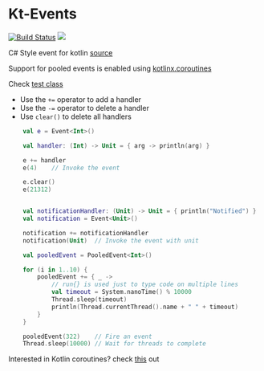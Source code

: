 # Kt-Events
[![Build Status](https://travis-ci.org/shakram02/Kt-Events.svg?branch=master)](https://travis-ci.org/shakram02/Kt-Events)
[![](https://jitpack.io/v/shakram02/Kt-Events.svg)](https://jitpack.io/#shakram02/Kt-Events)



C# Style event for kotlin [source](https://discuss.kotlinlang.org/t/c-style-events/2076)

Support for pooled events is enabled using [kotlinx.coroutines](https://github.com/Kotlin/kotlinx.coroutines)

Check [test class](https://github.com/shakram02/Kt-Events/blob/master/src/test/java/EventTest.kt)

- Use the `+=` operator to add a handler
- Use the `-=` operator to delete a handler
- Use `clear()` to delete all handlers

```kotlin
    val e = Event<Int>()

    val handler: (Int) -> Unit = { arg -> println(arg) }

    e += handler
    e(4)    // Invoke the event

    e.clear()
    e(21312)


    val notificationHandler: (Unit) -> Unit = { println("Notified") }
    val notification = Event<Unit>()

    notification += notificationHandler
    notification(Unit)  // Invoke the event with unit

    val pooledEvent = PooledEvent<Int>()

    for (i in 1..10) {
        pooledEvent += { _ ->
            // run{} is used just to type code on multiple lines
            val timeout = System.nanoTime() % 10000
            Thread.sleep(timeout)
            println(Thread.currentThread().name + " " + timeout)
        }
    }

    pooledEvent(322)    // Fire an event
    Thread.sleep(10000) // Wait for threads to complete
```


Interested in Kotlin coroutines? check [this](https://github.com/Kotlin/kotlinx.coroutines/blob/master/coroutines-guide.md#your-first-coroutine) out